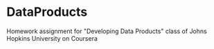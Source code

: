 # DataProducts
Homework assignment for "Developing Data Products" class of Johns Hopkins University on Coursera

